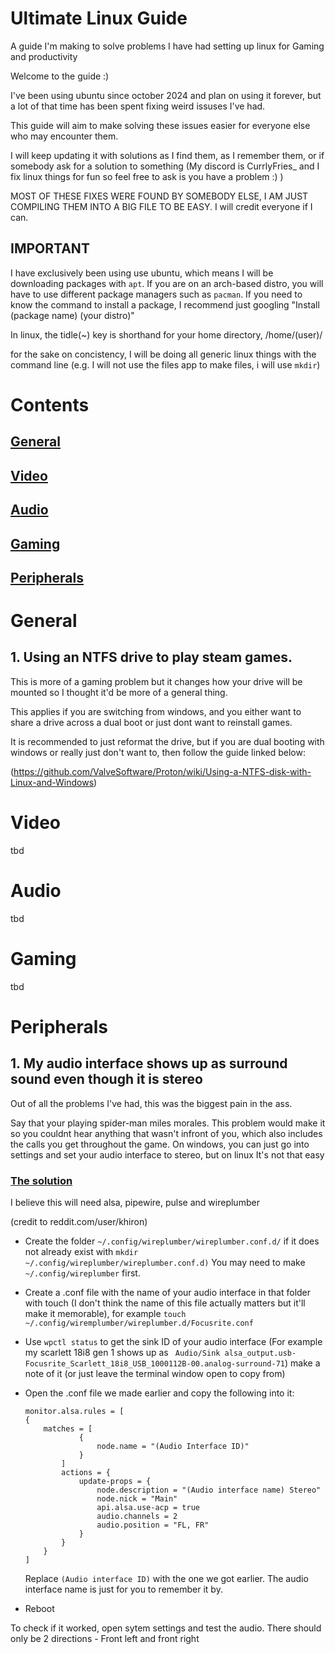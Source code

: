 # Ultimate Linux Guide
A guide I'm making to solve problems I have had setting up linux for Gaming and productivity

Welcome to the guide :)

I've been using ubuntu since october 2024 and plan on using it forever, but a lot of that time has been spent fixing weird issuses I've had.

This guide will aim to make solving these issues easier for everyone else who may encounter them.

I will keep updating it with solutions as I find them, as I remember them, or if somebody ask for a solution to something (My discord is CurrlyFries_ and I fix linux things for fun so feel free to ask is you have a problem :) )

MOST OF THESE FIXES WERE FOUND BY SOMEBODY ELSE, I AM JUST COMPILING THEM INTO A BIG FILE TO BE EASY.
I will credit everyone if I can.

## IMPORTANT

I have exclusively been using use ubuntu, which means I will be downloading packages with `apt`. If you are on an arch-based distro, you will have to use different package managers such as `pacman`. If you need to know the command to install a package, I recommend just googling "Install (package name) (your distro)"

In linux, the tidle(~) key is shorthand for your home directory, /home/(user)/

for the sake on concistency, I will be doing all generic linux things with the command line (e.g. I will not use the files app to make files, i will use `mkdir`)

# Contents
## [General](#General)
## [Video](##Video)
## [Audio](#Audio)
## [Gaming](#Gaming)
## [Peripherals](#Peripherals)

# General

## 1. Using an NTFS drive to play steam games.

This is more of a gaming problem but it changes how your drive will be mounted so I thought it'd be more of a general thing.

This applies if you are switching from windows, and you either want to share a drive across a dual boot or just dont want to reinstall games.

It is recommended to just reformat the drive, but if you are dual booting with windows or really just don't want to, then follow the guide linked below:

(https://github.com/ValveSoftware/Proton/wiki/Using-a-NTFS-disk-with-Linux-and-Windows)

# Video
  tbd
# Audio
  tbd
# Gaming
  tbd
# Peripherals

## 1. My audio interface shows up as surround sound even though it is stereo

Out of all the problems I've had, this was the biggest pain in the ass.

Say that your playing spider-man miles morales. This problem would make it so you couldnt hear anything that wasn't infront of you, which also includes the calls you get throughout the game. On windows, you can just go into settings and set your audio interface to stereo, but on linux It's not that easy

### <ins>The solution</ins>

I believe this will need alsa, pipewire, pulse and wireplumber

(credit to reddit.com/user/khiron)

  - Create the folder `~/.config/wireplumber/wireplumber.conf.d/` if it does not already exist with `mkdir ~/.config/wireplumber/wireplumber.conf.d)` You may need to make `~/.config/wireplumber` first.

  - Create a .conf file with the name of your audio interface in that folder with touch (I don't think the name of this file actually matters but it'll make it memorable), for example `touch ~/.config/wiremplumber/wireplumber.d/Focusrite.conf`

  - Use `wpctl status` to get the sink ID of your audio interface (For example my scarlett 18i8 gen 1 shows up as ` Audio/Sink alsa_output.usb-Focusrite_Scarlett_18i8_USB_1000112B-00.analog-surround-71`) make a note of it (or just leave the terminal window open to copy from)
  
  - Open the .conf file we made earlier and copy the following into it:

    ```
    monitor.alsa.rules = [
	{
		matches = [
    			{
    				node.name = "(Audio Interface ID)"
    			}
    		]
    		actions = {
    			update-props = {
    				node.description = "(Audio interface name) Stereo"
    				node.nick = "Main"						
    				api.alsa.use-acp = true
    				audio.channels = 2
    				audio.position = "FL, FR"
    			}
    		}
	    }
    ]
    
    ```

    Replace `(Audio interface ID)` with the one we got earlier. The audio interface name is just for you to remember it by.

  - Reboot

To check if it worked, open sytem settings and test the audio. There should only be 2 directions - Front left and front right


    

  
